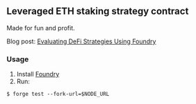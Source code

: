 ## Leveraged ETH staking strategy contract

Made for fun and profit.

Blog post:
[Evaluating DeFi Strategies Using Foundry](https://jeiwan.net/posts/evaluating-defi-strategy-in-foundry/)

### Usage
1. Install [Foundry](https://github.com/gakonst/foundry)
1. Run:
```shell
$ forge test --fork-url=$NODE_URL
```